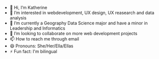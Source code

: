 - 👋 Hi, I’m Katherine
- 👀 I’m interested in webdevelopment, UX design, UX reasearch and data analysis 
- 🌱 I’m currently a Geography Data Science major and have a minor in Leadership and Informatics 
- 💞️ I’m looking to collaborate on more web development projects
- 📫 How to reach me through email
- 😄 Pronouns: She/Her/Ella/Ellas
- ⚡ Fun fact: I'm bilingual 

<!---
knel2/knel2 is a ✨ special ✨ repository because its `README.md` (this file) appears on your GitHub profile.
You can click the Preview link to take a look at your changes.
--->
